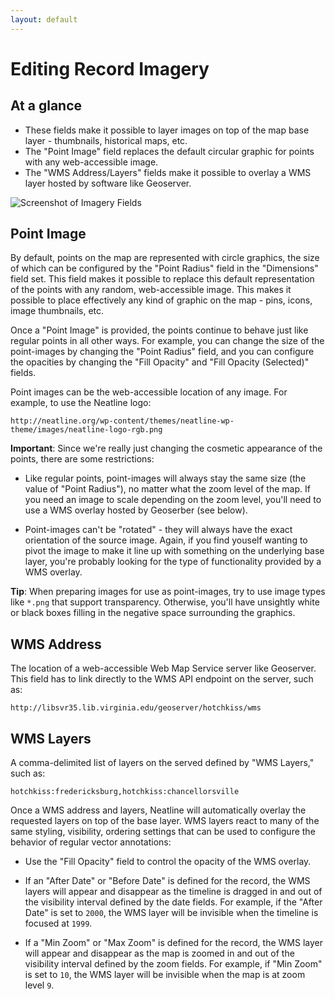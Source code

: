 ```yaml
---
layout: default
---
```

# Editing Record Imagery

## At a glance

  - These fields make it possible to layer images on top of the map base layer - thumbnails, historical maps, etc.
  - The "Point Image" field replaces the default circular graphic for points with any web-accessible image.
  - The "WMS Address/Layers" fields make it possible to overlay a WMS layer hosted by software like Geoserver.

![Screenshot of Imagery Fields](http://neatline.org/wp-content/uploads/2014/01/style-imagery.png)

## Point Image

By default, points on the map are represented with circle graphics, the size of which can be configured by the "Point Radius" field in the "Dimensions" field set. This field makes it possible to replace this default representation of the points with any random, web-accessible image. This makes it possible to place effectively any kind of graphic on the map - pins, icons, image thumbnails, etc.

Once a "Point Image" is provided, the points continue to behave just like regular points in all other ways. For example, you can change the size of the point-images by changing the "Point Radius" field, and you can configure the opacities by changing the "Fill Opacity" and "Fill Opacity (Selected)" fields. 

Point images can be the web-accessible location of any image. For example, to use the Neatline logo:

`http://neatline.org/wp-content/themes/neatline-wp-theme/images/neatline-logo-rgb.png`

**Important**: Since we're really just changing the cosmetic appearance of the points, there are some restrictions:

  - Like regular points, point-images will always stay the same size (the value of "Point Radius"), no matter what the zoom level of the map. If you need an image to scale depending on the zoom level, you'll need to use a WMS overlay hosted by Geoserber (see below).

  - Point-images can't be "rotated" - they will always have the exact orientation of the source image. Again, if you find youself wanting to pivot the image to make it line up with something on the underlying base layer, you're probably looking for the type of functionality provided by a WMS overlay.

**Tip**: When preparing images for use as point-images, try to use image types like `*.png` that support transparency. Otherwise, you'll have unsightly white or black boxes filling in the negative space surrounding the graphics.

## WMS Address

The location of a web-accessible Web Map Service server like Geoserver. This field has to link directly to the WMS API endpoint on the server, such as:

`http://libsvr35.lib.virginia.edu/geoserver/hotchkiss/wms`

## WMS Layers

A comma-delimited list of layers on the served defined by "WMS Layers," such as:

`hotchkiss:fredericksburg,hotchkiss:chancellorsville`

Once a WMS address and layers, Neatline will automatically overlay the requested layers on top of the base layer. WMS layers react to many of the same styling, visibility, ordering settings that can be used to configure the behavior of regular vector annotations:

  - Use the "Fill Opacity" field to control the opacity of the WMS overlay.

  - If an "After Date" or "Before Date" is defined for the record, the WMS layers will appear and disappear as the timeline is dragged in and out of the visibility interval defined by the date fields. For example, if the "After Date" is set to `2000`, the WMS layer will be invisible when the timeline is focused at `1999`.

  - If a "Min Zoom" or "Max Zoom" is defined for the record, the WMS layer will appear and disappear as the map is zoomed in and out of the visibility interval defined by the zoom fields. For example, if "Min Zoom" is set to `10`, the WMS layer will be invisible when the map is at zoom level `9`.
